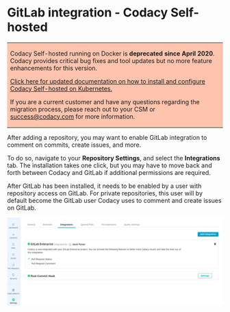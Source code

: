 # GitLab integration - Codacy Self-hosted

<table>
  <tbody>
    <tr>
      <td style="background-color: #ffc4ad;">
        <p>
          Codacy Self-hosted running on Docker is <strong>deprecated since April 2020</strong>. Codacy provides critical bug fixes and tool updates but no more feature enhancements for this version.
        </p>
        <p>
          <a href="/chart/" target="_self">Click here for updated documentation on how to install and configure Codacy Self-hosted on Kubernetes.</a>
        </p>
        <p>
          If you are a current customer and have any questions regarding the migration process, please reach out to your CSM or <a href="mailto:success@codacy.com" target="_blank">success@codacy.com</a> for more information.
        </p>
      </td>
    </tr>
  </tbody>
</table>

After adding a repository, you may want to enable GitLab integration to comment on commits, create issues, and more.

To do so, navigate to your **Repository Settings**, and select the **Integrations** tab. The installation takes one click, but you may have to move back and forth between Codacy and GitLab if additional permissions are required.

After GitLab has been installed, it needs to be enabled by a user with repository access on GitLab. For private repositories, this user will by default become the GitLab user Codacy uses to comment and create issues on GitLab.

![Screen_Shot_2018-08-07_at_18.30.15.png](/images/Screen_Shot_2018-08-07_at_18.30.15.png)

